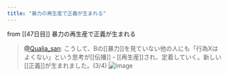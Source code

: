```yaml
---
title: "暴力の再生産で正義が生まれる"
---
```


from [[47日目]]
暴力の再生産で正義が生まれる
> [@Qualia_san](https://twitter.com/Qualia_san/status/1602321240337055745?s=20&t=LFm_nzamlo6IzU8x0ldCBQ): こうして、Bの[[暴力]]を見ていない他の人にも「行為Xはよくない」という思考が[[伝播]]・[[再生産]]され、定着していく。新しい[[正義]]が生まれました。(3/4)
> ![image](https://pbs.twimg.com/media/FjyWAImaYAYcc55.png)

